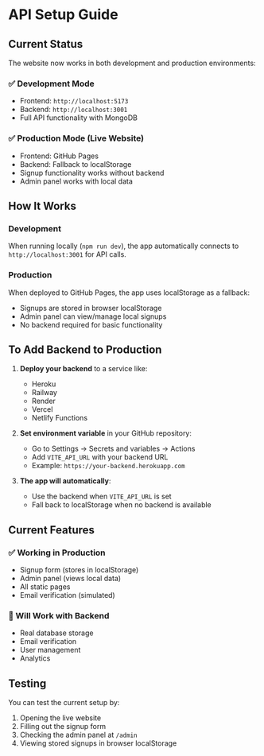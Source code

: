 # API Setup Guide

## Current Status

The website now works in both development and production environments:

### ✅ Development Mode
- Frontend: `http://localhost:5173`
- Backend: `http://localhost:3001`
- Full API functionality with MongoDB

### ✅ Production Mode (Live Website)
- Frontend: GitHub Pages
- Backend: Fallback to localStorage
- Signup functionality works without backend
- Admin panel works with local data

## How It Works

### Development
When running locally (`npm run dev`), the app automatically connects to `http://localhost:3001` for API calls.

### Production
When deployed to GitHub Pages, the app uses localStorage as a fallback:
- Signups are stored in browser localStorage
- Admin panel can view/manage local signups
- No backend required for basic functionality

## To Add Backend to Production

1. **Deploy your backend** to a service like:
   - Heroku
   - Railway
   - Render
   - Vercel
   - Netlify Functions

2. **Set environment variable** in your GitHub repository:
   - Go to Settings → Secrets and variables → Actions
   - Add `VITE_API_URL` with your backend URL
   - Example: `https://your-backend.herokuapp.com`

3. **The app will automatically**:
   - Use the backend when `VITE_API_URL` is set
   - Fall back to localStorage when no backend is available

## Current Features

### ✅ Working in Production
- Signup form (stores in localStorage)
- Admin panel (views local data)
- All static pages
- Email verification (simulated)

### 🔄 Will Work with Backend
- Real database storage
- Email verification
- User management
- Analytics

## Testing

You can test the current setup by:
1. Opening the live website
2. Filling out the signup form
3. Checking the admin panel at `/admin`
4. Viewing stored signups in browser localStorage 